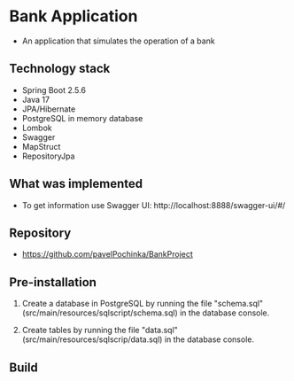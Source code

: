 # Bank Application
* An application that simulates the operation of a bank

## Technology stack

* Spring Boot 2.5.6
* Java 17
* JPA/Hibernate
* PostgreSQL in memory database
* Lombok
* Swagger
* MapStruct
* RepositoryJpa


## What was implemented
* To get information use Swagger UI: http://localhost:8888/swagger-ui/#/

## Repository
* https://github.com/pavelPochinka/BankProject

## Pre-installation
1. Create a database in PostgreSQL by running the file "schema.sql" (src/main/resources/sqlscript/schema.sql) in the database console.

2. Create tables by running the file "data.sql" (src/main/resources/sqlscrip/data.sql) in the database console.

## Build
